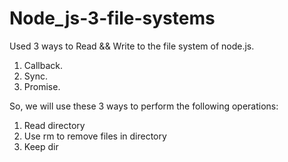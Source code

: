 # Node_js-3-file-systems

Used 3 ways to Read &amp;&amp; Write to the file system of node.js.

1. Callback.
2. Sync.
3. Promise.

So, we will use these 3 ways to perform the following operations:

1.  Read directory
2.  Use rm to remove files in directory
3.  Keep dir
